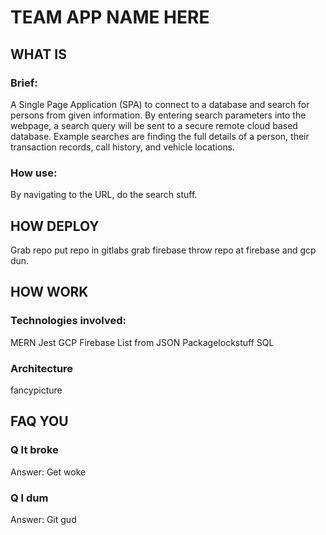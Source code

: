 # TEAM APP NAME HERE

## WHAT IS
### Brief:

A Single Page Application (SPA) to connect to a database and search for persons from given information.
By entering search parameters into the webpage, a search query will be sent to a secure remote cloud based database.
Example searches are finding the full details of a person, their transaction records, call history, and vehicle locations. 

### How use:

By navigating to the URL, do the search stuff.


## HOW DEPLOY

Grab repo
put repo in gitlabs
grab firebase
throw repo at firebase and gcp
dun.

##  HOW WORK
### Technologies involved:
MERN
Jest
GCP
Firebase
List from JSON Packagelockstuff
SQL
### Architecture
fancypicture

## FAQ YOU

### Q It broke
Answer: Get woke

### Q I dum
Answer: Git gud

